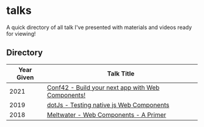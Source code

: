 # talks
A quick directory of all talk I've presented with materials and videos ready for viewing!

## Directory

| Year Given | Talk Title                                        |
|------------|---------------------------------------------------|
| 2021       | [Conf42 - Build your next app with Web Components!](/2018%20Meltwater%20-%20Web%20Components%20-%20A%20Primer) |
| 2019       | [dotJs - Testing native js Web Components](/2019%20dotjs%20-%20Testing%20Native%20Web%20Components) |
| 2018       | [Meltwater - Web Components - A Primer](/2018%20Meltwater%20-%20Web%20Components%20-%20A%20Primer) |
